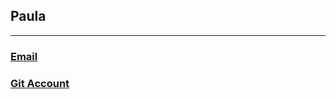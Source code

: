 ## Paula
---
### [Email](paulakarem2001@gmail.com)
### [Git Account](https://github.com/paulakarem2001@gmail.com)
